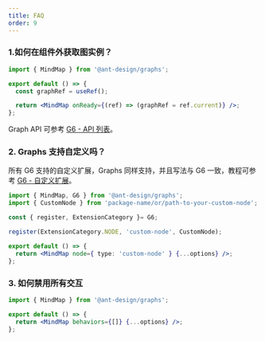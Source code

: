 ```yaml
---
title: FAQ
order: 9
---
```


### 1.如何在组件外获取图实例？

```jsx
import { MindMap } from '@ant-design/graphs';

export default () => {
  const graphRef = useRef();

  return <MindMap onReady={(ref) => (graphRef = ref.current)} />;
};
```

Graph API 可参考 [G6 - API 列表](https://g6.antv.antgroup.com/api/graph/method)。

### 2. Graphs 支持自定义吗？

所有 G6 支持的自定义扩展，Graphs 同样支持，并且写法与 G6 一致，教程可参考 [G6 - 自定义扩展](https://g6.antv.antgroup.com/manual/custom-extension/element)。

```jsx
import { MindMap, G6 } from '@ant-design/graphs';
import { CustomNode } from 'package-name/or/path-to-your-custom-node';

const { register, ExtensionCategory }= G6;

register(ExtensionCategory.NODE, 'custom-node', CustomNode);

export default () => {
  return <MindMap node={ type: 'custom-node' } {...options} />;
};
```

### 3. 如何禁用所有交互

```jsx
import { MindMap } from '@ant-design/graphs';

export default () => {
  return <MindMap behaviors={[]} {...options} />;
};
```
